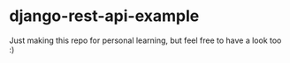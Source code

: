 # django-rest-api-example

Just making this repo for personal learning, but feel free to have a look too :)